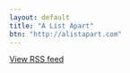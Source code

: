 ```yaml
---
layout: default
title: "A List Apart"
btn: "http://alistapart.com"
---
```


<script language="JavaScript" src="http://feed2js.org//feed2js.php?src=http%3A%2F%2Ffeeds.feedburner.com%2Falistapart%2Fmain&num=6&desc=150>1&date=y&utf=y"  charset="UTF-8" type="text/javascript"></script>

<noscript>
<a href="http://feed2js.org//feed2js.php?src=http%3A%2F%2Ffeeds.feedburner.com%2Falistapart%2Fmain&num=6&desc=150>1&date=y&utf=y&html=y">View RSS feed</a>
</noscript>